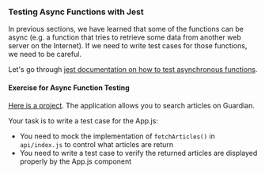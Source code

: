 


### Testing Async Functions with Jest

In previous sections, we have learned that some of the functions can be async (e.g. a function that tries to retrieve some data from another web server on the Internet). If we need to write test cases for those functions, we need to be careful.

Let's go through [jest documentation on how to test asynchronous functions](https://jestjs.io/docs/en/tutorial-async).

#### Exercise for Async Function Testing

[Here is a project](https://github.com/pinglinh/tutorial-the-guardian-search-app/tree/functional-app). The application allows you to search articles on Guardian.

Your task is to write a test case for the App.js:

- You need to mock the implementation of `fetchArticles()` in `api/index.js` to control what articles are return
- You need to write a test case to verify the returned articles are displayed properly by the App.js component
